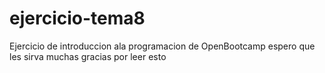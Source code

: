 # ejercicio-tema8


Ejercicio de introduccion ala programacion de OpenBootcamp espero que les sirva muchas gracias por leer esto
